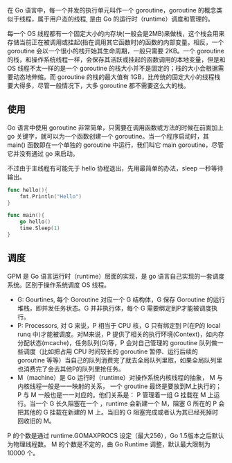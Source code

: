 
在 Go 语言中，每一个并发的执行单元叫作一个 goroutine，goroutine 的概念类似于线程，属于用户态的线程, 是由 Go 的运行时（runtime）调度和管理的。

每一个 OS 线程都有一个固定大小的内存块(一般会是2MB)来做栈，这个栈会用来存储当前正在被调用或挂起(指在调用其它函数时)的函数的内部变量。相反，一个 goroutine 会以一个很小的栈开始其生命周期，一般只需要 2KB。一个 goroutine 的栈，和操作系统线程一样，会保存其活跃或挂起的函数调用的本地变量，但是和 OS 线程不太一样的是一个 goroutine 的栈大小并不是固定的；栈的大小会根据需要动态地伸缩。而 goroutine 的栈的最大值有 1GB，比传统的固定大小的线程栈要大得多，尽管一般情况下，大多 goroutine 都不需要这么大的栈。

## 使用

Go 语言中使用 goroutine 非常简单，只需要在调用函数或方法的时候在前面加上 go 关键字，就可以为一个函数创建一个 goroutine。当一个程序启动时，其 main() 函数即在一个单独的 goroutine 中运行，我们叫它 main goroutine，尽管它并没有通过 go 来启动。

不过由于主线程有可能先于 hello 协程退出，先用最简单的办法，sleep 一秒等待输出。

```go
func hello(){
	fmt.Println("Hello")
}

func main(){
	go hello()
	time.Sleep(1)
}
```

## 调度
GPM 是 Go 语言运行时（runtime）层面的实现，是 go 语言自己实现的一套调度系统。区别于操作系统调度 OS 线程。

- G: Gourtines, 每个 Goroutine 对应一个 G 结构体，G 保存 Goroutine 的运行堆栈，即并发任务状态。G 并非执行体，每个 G 需要绑定到P才能被调度执行。
- P: Processors, 对 G 来说，P 相当于 CPU 核，G 只有绑定到 P(在P的 local runq 中)才能被调度。对M来说，P 提供了相关的执行环境(Context)，如内存分配状态(mcache)，任务队列(G)等，P 会对自己管理的 goroutine 队列做一些调度（比如把占用 CPU 时间较长的 goroutine 暂停、运行后续的 goroutine 等等）当自己的队列消费完了就去全局队列里取，如果全局队列里也消费完了会去其他P的队列里抢任务。
- M（machine）是 Go 运行时（runtime）对操作系统内核线程的抽象， M 与内核线程一般是一一映射的关系， 一个 groutine 最终是要放到M上执行的； P 与 M 一般也是一一对应的。他们关系是： P 管理着一组 G 挂载在 M 上运行。当一个 G 长久阻塞在一个 ，runtime 会新建一个 M，阻塞 G 所在的 P 会把其他的 G 挂载在新建的 M 上。当旧的 G 阻塞完成或者认为其已经死掉时 回收旧的 M。

P 的个数是通过 runtime.GOMAXPROCS 设定（最大256），Go 1.5版本之后默认为物理线程数。
M 的个数是不定的，由 Go Runtime 调整，默认最大限制为 10000 个。